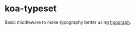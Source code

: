 # koa-typeset

Basic middleware to make typography better using [tipograph](https://github.com/pnevyk/tipograph).
